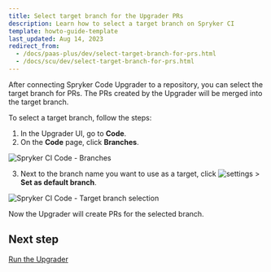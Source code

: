 ```yaml
---
title: Select target branch for the Upgrader PRs
description: Learn how to select a target branch on Spryker CI
template: howto-guide-template
last_updated: Aug 14, 2023
redirect_from:
  - /docs/paas-plus/dev/select-target-branch-for-prs.html
  - /docs/scu/dev/select-target-branch-for-prs.html
---
```


After connecting Spryker Code Upgrader to a repository, you can select the target branch for PRs. The PRs created by the Upgrader will be merged into the target branch.

To select a target branch, follow the steps:

1. In the Upgrader UI, go to **Code**.
2. On the **Code** page, click **Branches**.

![Spryker CI Code - Branches](https://spryker.s3.eu-central-1.amazonaws.com/docs/paas%2B/dev/select-target-branch-for-prs.md/branches-tab.png)

3. Next to the branch name you want to use as a target, click <span class="inline-img">![settings](https://spryker.s3.eu-central-1.amazonaws.com/docs/paas%2B/dev/select-target-branch-for-prs.md/kebab-menu.png)</span> > **Set as default branch**.

![Spryker CI Code - Target branch selection](https://spryker.s3.eu-central-1.amazonaws.com/docs/paas%2B/dev/select-target-branch-for-prs.md/set-as-default-branch.png)

Now the Upgrader will create PRs for the selected branch.

## Next step

[Run the Upgrader](/docs/scu/dev/run-spryker-code-upgrader.html)
